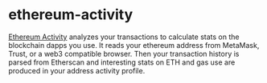 # ethereum-activity
[Ethereum Activity](https://ethereumactivity.com) analyzes your transactions to calculate stats on the blockchain dapps you use. It reads your ethereum address from MetaMask, Trust, or a web3 compatible browser. Then your transaction history is parsed from Etherscan and interesting stats on ETH and gas use are produced in your address activity profile.
